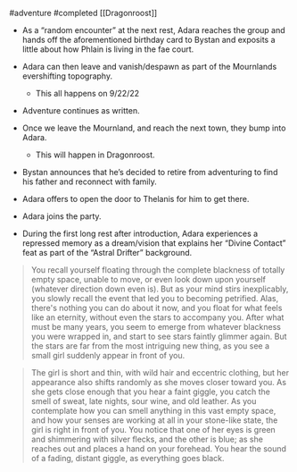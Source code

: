  #adventure #completed [[Dragonroost]]

- As a “random encounter” at the next rest, Adara reaches the group and hands off the aforementioned birthday card to Bystan and exposits a little about how Phlain is living in the fae court.
- Adara can then leave and vanish/despawn as part of the Mournlands evershifting topography.
    - This all happens on 9/22/22

- Adventure continues as written.

- Once we leave the Mournland, and reach the next town, they bump into Adara.
    - This will happen in Dragonroost.
- Bystan announces that he’s decided to retire from adventuring to find his father and reconnect with family.
- Adara offers to open the door to Thelanis for him to get there.
- Adara joins the party.
- During the first long rest after introduction, Adara experiences a repressed memory as a dream/vision that explains her “Divine Contact” feat as part of the “Astral Drifter” background.

> You recall yourself floating through the complete blackness of totally empty space, unable to move, or even look down upon yourself (whatever direction down even is). But as your mind stirs inexplicably, you slowly recall the event that led you to becoming petrified. Alas, there's nothing you can do about it now, and you float for what feels like an eternity, without even the stars to accompany you. After what must be many years, you seem to emerge from whatever blackness you were wrapped in, and start to see stars faintly glimmer again. But the stars are far from the most intriguing new thing, as you see a small girl suddenly appear in front of you.

> The girl is short and thin, with wild hair and eccentric clothing, but her appearance also shifts randomly as she moves closer toward you. As she gets close enough that you hear a faint giggle, you catch the smell of sweat, late nights, sour wine, and old leather. As you contemplate how you can smell anything in this vast empty space, and how your senses are working at all in your stone-like state, the girl is right in front of you. You notice that one of her eyes is green and shimmering with silver flecks, and the other is blue; as she reaches out and places a hand on your forehead. You hear the sound of a fading, distant giggle, as everything goes black.